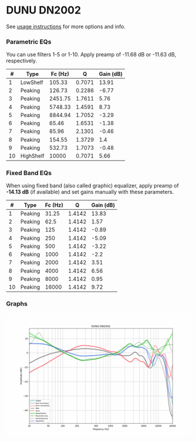 # DUNU DN2002
See [usage instructions](https://github.com/jaakkopasanen/AutoEq#usage) for more options and info.

### Parametric EQs
You can use filters 1-5 or 1-10. Apply preamp of -11.68 dB or -11.63 dB, respectively.

|   # | Type      |   Fc (Hz) |      Q |   Gain (dB) |
|-----|-----------|-----------|--------|-------------|
|   1 | LowShelf  |    105.33 | 0.7071 |       13.91 |
|   2 | Peaking   |    126.73 | 0.2286 |       -6.77 |
|   3 | Peaking   |   2451.75 | 1.7611 |        5.76 |
|   4 | Peaking   |   5748.33 | 1.4591 |        8.73 |
|   5 | Peaking   |   8844.94 | 1.7052 |       -3.29 |
|   6 | Peaking   |     65.46 | 1.6531 |       -1.38 |
|   7 | Peaking   |     85.96 | 2.1301 |       -0.46 |
|   8 | Peaking   |    154.55 | 1.3729 |        1.4  |
|   9 | Peaking   |    532.73 | 1.7073 |       -0.48 |
|  10 | HighShelf |  10000    | 0.7071 |        5.66 |

### Fixed Band EQs
When using fixed band (also called graphic) equalizer, apply preamp of **-14.13 dB** (if available) and set gains manually with these parameters.

|   # | Type    |   Fc (Hz) |      Q |   Gain (dB) |
|-----|---------|-----------|--------|-------------|
|   1 | Peaking |     31.25 | 1.4142 |       13.83 |
|   2 | Peaking |     62.5  | 1.4142 |        1.57 |
|   3 | Peaking |    125    | 1.4142 |       -0.89 |
|   4 | Peaking |    250    | 1.4142 |       -5.09 |
|   5 | Peaking |    500    | 1.4142 |       -3.22 |
|   6 | Peaking |   1000    | 1.4142 |       -2.2  |
|   7 | Peaking |   2000    | 1.4142 |        3.51 |
|   8 | Peaking |   4000    | 1.4142 |        6.56 |
|   9 | Peaking |   8000    | 1.4142 |        0.95 |
|  10 | Peaking |  16000    | 1.4142 |        9.72 |

### Graphs
![](./DUNU%20DN2002.png)
